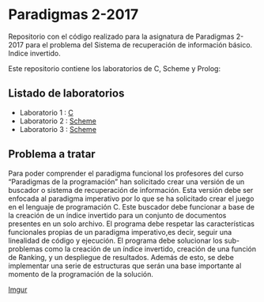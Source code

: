 # Paradigmas 2-2017 
Repositorio con el código realizado para la asignatura de Paradigmas 2-2017 para el problema del Sistema de recuperación de información básico. Indice invertido. 

Este repositorio contiene los laboratorios de C, Scheme y Prolog:

## Listado de laboratorios

- Laboratorio 1 : [C](Lab1)
- Laboratorio 2 : [Scheme](Lab2)
- Laboratorio 3 : [Scheme](Lab3)





## Problema a tratar

Para poder comprender el paradigma funcional los profesores del curso “Paradigmas de la programación” han solicitado crear una versión de un buscador o sistema de recuperación de información. Esta versión   debe ser enfocada al paradigma imperativo por lo que se ha solicitado crear el juego en el lenguaje de programación C.
Este buscador debe funcionar a base de la creación de un índice invertido para un conjunto de documentos presentes en un solo archivo.  El programa debe respetar las características funcionales propias de un paradigma imperativo,es decir, seguir una linealidad de código y ejecución.
El programa debe solucionar los sub-problemas como la creación de un índice invertido, creación de una función de Ranking, y un despliegue de resultados. Además de esto, se debe implementar una serie de estructuras que serán una base importante al momento de la programación de la solución. 

[Imgur](https://i.imgur.com/NNChNLQ.png)



